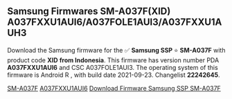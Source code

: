 <h2>Samsung Firmwares SM-A037F(XID) A037FXXU1AUI6/A037FOLE1AUI3/A037FXXU1AUH3</h2>
Download the Samsung firmware for the ✅ <strong>Samsung SSP </strong> ⭐ <strong>SM-A037F</strong> with product code <strong>XID</strong> <strong> from Indonesia</strong>. This firmware has version number PDA <strong>A037FXXU1AUI6</strong> and CSC A037FOLE1AUI3. The operating system of this firmware is Android R , with build date 2021-09-23. Changelist <strong>22242645</strong>.


[SM-A037F](https://samfirm.shop/samsung/model/SM-A037F)
[A037FXXU1AUI6](https://samfirm.shop/samsung/pda/A037FXXU1AUI6)
[Download Firmware Samsung SSP SM-A037F](https://samfirm.shop/samsung/firmware/459149)

